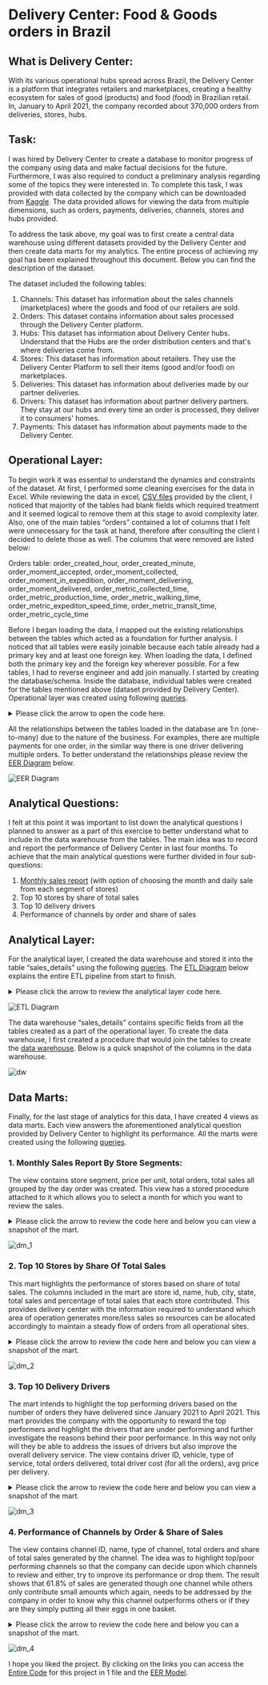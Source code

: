 # Delivery Center: Food & Goods orders in Brazil

## What is Delivery Center:
With its various operational hubs spread across Brazil, the Delivery Center is a platform that integrates retailers 
and marketplaces, creating a healthy ecosystem for sales of good (products) and food (food) in Brazilian retail. 
In, January to April 2021, the company recorded about 370,000 orders from deliveries, stores, hubs. 

## Task:
I was hired by Delivery Center to create a database to monitor progress of the company using data and make factual 
decisions for the future. Furthermore, I was also required to conduct a preliminary analysis regarding some of the 
topics they were interested in. To complete this task,  I was provided with data collected by the company which can 
be downloaded from [Kaggle](https://www.kaggle.com/nosbielcs/brazilian-delivery-center). The data provided allows 
for viewing the data from multiple dimensions, such as orders, payments, deliveries, channels, stores and hubs provided. 

To address the task above, my goal was to first create a central data warehouse using different datasets provided by 
the Delivery Center and then create data marts for my analytics. The entire process of achieving my goal has been explained 
throughout this document. Below you can find the description of the dataset.

The dataset included the following tables:

1.	Channels: This dataset has information about the sales channels (marketplaces) where the goods and food of our retailers are sold.
2.	Orders: This dataset contains information about sales processed through the Delivery Center platform.
3.	Hubs: This dataset has information about Delivery Center hubs. Understand that the Hubs are the order distribution centers and that's where deliveries come from.
4.	Stores: This dataset has information about retailers. They use the Delivery Center Platform to sell their items (good and/or food) on marketplaces.
5.	Deliveries: This dataset has information about deliveries made by our partner deliveries.
6.	Drivers: This dataset has information about partner delivery partners. They stay at our hubs and every time an order is processed, they deliver it to consumers' homes.
7.	Payments: This dataset has information about payments made to the Delivery Center.


## Operational Layer:

To begin work it was essential to understand the dynamics and constraints of the dataset. At first, I performed some 
cleaning exercises for the data in Excel. While reviewing the data in excel, [CSV files](https://github.com/alisial94/Data-Engineering-1---SQL/tree/main/term_1/Data) provided by the client, I noticed that majority of the tables had blank fields which required treatment and it seemed logical to remove them at this stage to avoid complexity later. Also, one of the main tables  “orders” contained a lot of columns that I felt were 
unnecessary for the task at hand, therefore after consulting the client I decided to delete those as well. The columns that were removed are listed below:

Orders table: 
order_created_hour, order_created_minute, order_moment_accepted, order_moment_collected, order_moment_in_expedition, 
order_moment_delivering, order_moment_delivered, order_metric_collected_time, order_metric_production_time, order_metric_walking_time, 
order_metric_expediton_speed_time, order_metric_transit_time, order_metric_cycle_time

Before I began loading the data, I mapped out the existing relationships between the tables which acted as a foundation 
for further analysis. I noticed that all tables were easily joinable because each table already had a primary key and at 
least one foreign key. When loading the data, I defined both the primary key and the foreign key wherever possible. 
For a few tables, I had to reverse engineer and add join manually. I started by creating the database/schema. Inside the database, 
individual tables were created for the tables mentioned above (dataset provided by Delivery Center). Operational layer was created 
using following [queries](https://github.com/alisial94/Data-Engineering-1---SQL/blob/main/term_1/Codes/op_layer_deliveries_brazil.sql).

<details>
<summary>Please click the arrow to open the code here.</summary>
<pre>-- OPERTAIONAL LAYER --

 -- Creating Schema --
 
DROP SCHEMA IF EXISTS deliveries_brazil;

CREATE SCHEMA deliveries_brazil;

USE deliveries_brazil;



 -- Checking the path of the secure_file_priv to make sure it's not null and turning on the local_infile option --

SHOW VARIABLES LIKE "secure_file_priv";
SET GLOBAL local_infile= 'on';
SHOW VARIABLES LIKE "local_infile";



-- Creating Table 1 - Channels --

DROP TABLE IF EXISTS channels;

CREATE TABLE channels(
channel_id INTEGER,
channel_name VARCHAR(255),
channel_type VARCHAR(255),
PRIMARY KEY (channel_id)
);

TRUNCATE channels;

LOAD DATA INFILE '/tmp/channels.csv'
INTO TABLE channels
FIELDS TERMINATED BY ','
OPTIONALLY ENCLOSED BY '"'
LINES TERMINATED BY '\r\n'
IGNORE 1 LINES
(channel_id, channel_name, channel_type);


-- Creating Table 2 - Drivers --

DROP TABLE IF EXISTS drivers;

CREATE TABLE drivers(
driver_id INT,
driver_modal VARCHAR(255),
driver_type VARCHAR(255),
PRIMARY KEY (driver_id)
);

TRUNCATE drivers;

LOAD DATA INFILE '/tmp/drivers.csv'
INTO TABLE drivers
FIELDS TERMINATED BY ','
OPTIONALLY ENCLOSED BY '"'
LINES TERMINATED BY '\r\n'
IGNORE 1 LINES
(driver_id, driver_modal, driver_type);


-- Creating Table 3 - Deliveries --

DROP TABLE IF EXISTS deliveries;

CREATE TABLE deliveries(
delivery_id INT,
delivery_order_id INT,
driver_id INT,
delivery_distance_meters INT,
delivery_status VARCHAR(255),
PRIMARY KEY (delivery_id),
FOREIGN KEY (driver_id) REFERENCES drivers(driver_id)
);

TRUNCATE deliveries;

LOAD DATA INFILE '/tmp/deliveries.csv'
INTO TABLE deliveries
FIELDS TERMINATED BY ','
OPTIONALLY ENCLOSED BY '"'
LINES TERMINATED BY '\r\n'
IGNORE 1 LINES
(delivery_id, delivery_order_id, driver_id, delivery_distance_meters, delivery_status);


-- Creating Table 4 - Orders --

DROP TABLE IF EXISTS orders;

CREATE TABLE orders(
order_id INT,
store_id INT,
channel_id INT,
payment_order_id INT,
delivery_order_id INT,
order_status VARCHAR(255),
order_amount INT,
order_delivery_fee INT,
order_delivery_cost INT,
order_created_day INT,
order_created_month VARCHAR(100),
order_created_year INT,
order_moment_created DATETIME,
PRIMARY KEY (order_id), 
KEY payments(payment_order_id),
KEY deliveries(delivery_order_id),
constraint orders_ibfk_1 FOREIGN KEY(channel_id) REFERENCES channels(channel_id),
KEY stores(store_id)
);

TRUNCATE orders;

LOAD DATA INFILE '/tmp/orders.csv'
INTO TABLE orders
FIELDS TERMINATED BY ','
OPTIONALLY ENCLOSED BY '"'
LINES TERMINATED BY '\r\n'
IGNORE 1 LINES
(order_id, store_id, channel_id, payment_order_id, delivery_order_id, 
order_status, order_amount, order_delivery_fee, order_delivery_cost, 
order_created_day, order_created_month, order_created_year, 
order_moment_created);



-- Creating Table 5 - Payments --

DROP TABLE IF EXISTS payments;

CREATE TABLE payments(
payment_id INT,
payment_order_id INT,
payment_amount INT,
payment_fee INT,
payment_method VARCHAR(255),
payment_status VARCHAR(50),
PRIMARY KEY (payment_id)
);

TRUNCATE payments;

LOAD DATA INFILE '/tmp/payments.csv'
INTO TABLE payments
FIELDS TERMINATED BY ','
OPTIONALLY ENCLOSED BY '"'
LINES TERMINATED BY '\r\n'
IGNORE 1 LINES
(payment_id, payment_order_id, payment_amount, payment_fee, payment_method, payment_status);


-- Creating Table 6 - Hubs --

DROP TABLE IF EXISTS hubs;

CREATE TABLE hubs(
hub_id INT,
hub_name VARCHAR(255),
hub_city VARCHAR(255),
hub_state VARCHAR(30),
hub_latitude INT,
hub_longitude INT,
PRIMARY KEY (hub_id)
);

TRUNCATE hubs;

LOAD DATA INFILE '/tmp/hubs.csv'
INTO TABLE hubs
FIELDS TERMINATED BY ','
OPTIONALLY ENCLOSED BY '"'
LINES TERMINATED BY '\r\n'
IGNORE 1 LINES
(hub_id, hub_name, hub_city, hub_state, hub_latitude, hub_longitude);


-- Creating Table 7 - Stores --

DROP TABLE IF EXISTS stores;

CREATE TABLE stores(
store_id INT,
hub_id INT,
store_name VARCHAR(255),
store_segment VARCHAR(255),
store_plan_price INT,
store_latitude INT,
store_longitude INT,
PRIMARY KEY (store_id), 
FOREIGN KEY (hub_id) REFERENCES hubs(hub_id)
);

TRUNCATE stores;

LOAD DATA INFILE '/tmp/stores.csv'
INTO TABLE stores
FIELDS TERMINATED BY ','
OPTIONALLY ENCLOSED BY '"'
LINES TERMINATED BY '\r\n'
IGNORE 1 LINES
(store_id, hub_id, store_name, store_segment, store_plan_price, store_latitude, store_longitude);

</pre>
</details>

All the relationships between the tables loaded in the database are 1:n (one-to-many) due to the nature of the business. For examples, there are multiple payments for one order, in the similar way there is one driver delivering multiple orders. To better understand the relationships please review the [EER Diagram](https://github.com/alisial94/Data-Engineering-1---SQL/blob/main/term_1/png_files/EER_Diagram.png) below.

![EER Diagram](https://github.com/alisial94/Data-Engineering-1---SQL/blob/main/term_1/png_files/EER_Diagram.png)




## Analytical Questions:

I felt at this point it was important to list down the analytical questions I planned to answer as a part of this exercise to 
better understand what to include in the data warehouse from the tables. The main idea was to record and report the performance 
of Delivery Center in last four months. To achieve that the main analytical questions were further divided in four sub-questions:

1.	[Monthly sales report](https://github.com/alisial94/Data-Engineering-1---SQL/blob/main/term_1/README.md#1monthly-sales-report-by-store-segments) (with option of choosing the month and daily sale from each segment of stores)
2.	Top 10 stores by share of total sales 
3.	Top 10 delivery drivers
4.	Performance of channels by order and share of sales


## Analytical Layer: 

For the analytical layer, I created the data warehouse and stored it into the table “sales_details” using the following [queries](https://github.com/alisial94/Data-Engineering-1---SQL/blob/main/term_1/Codes/sales_deliveries_brazil_dw.sql). 
The [ETL Diagram](https://github.com/alisial94/Data-Engineering-1---SQL/blob/main/term_1/png_files/ETL_Diagram.png) below explains the entire ETL pipeline from start to finish.

<details>
<summary>Please click the arrow to review the analytical layer code here.</summary>
<pre>-- Creating the Analytical Layer (data warehouse) --


USE deliveries_brazil;


DROP PROCEDURE IF EXISTS CreateSalesDatawarehouse_Deliveries_Brazil;

DELIMITER //

CREATE PROCEDURE CreateSalesDatawarehouse_Deliveries_Brazil()
BEGIN

DROP TABLE IF EXISTS sales_details;

		CREATE TABLE sales_details AS
					select 
					o.order_id,
					o.order_amount,
					o.order_status,
					o.order_delivery_fee,
					o.order_delivery_cost,
                    order_delivery_fee - order_delivery_cost AS delivery_profit,
					o.order_created_day,
					o.order_created_month,
					s.store_id,
					s.store_name,
					s.store_segment,
					c.channel_id,
					c.channel_name,
					c.channel_type,
					p.payment_id,
					p.payment_amount,
					p.payment_status,
					d.delivery_id,
					d.delivery_order_id,
					d.delivery_status,
					dr.driver_id,
					dr.driver_modal,
					dr.driver_type,
                    h.hub_name,
                    h.hub_city,
                    h.hub_state
					FROM orders o
					JOIN stores s
					USING (store_id)
					JOIN channels c
					USING (channel_id)
					JOIN payments p
					USING (payment_order_id)
					JOIN deliveries d
					USING (delivery_order_id)
					JOIN drivers dr
					USING (driver_id)
                    JOIN hubs h
                    USING (hub_id);

END //
DELIMITER ;

CALL CreateSalesDatawarehouse_Deliveries_Brazil();</pre>
</details>

![ETL Diagram](https://github.com/alisial94/Data-Engineering-1---SQL/blob/main/term_1/png_files/ETL_Diagram.png)


The data warehouse “sales_details” contains specific fields from all the tables created as a part of the operational layer. To create the data warehouse, I first created a procedure that would join the tables to create the [data warehouse](https://github.com/alisial94/Data-Engineering-1---SQL/blob/main/term_1/png_files/dw(sales_details)_table.png). Below is a quick snapshot of the columns in the data warehouse. 

![dw](https://github.com/alisial94/Data-Engineering-1---SQL/blob/main/term_1/png_files/dw(sales_details)_table.png)


## Data Marts:

Finally, for the last stage of analytics for this data, I have created 4 views as data marts. Each view answers the 
aforementioned analytical question provided by Delivery Center to highlight its performance. All the marts were created 
using the following [queries](https://github.com/alisial94/Data-Engineering-1---SQL/blob/main/term_1/Codes/deliveries_brazil_datamarts.sql).

### 1.	Monthly Sales Report By Store Segments:
The view contains store segment, price per unit, total orders, total sales all grouped by the day order was created. This view has a stored procedure attached to it which allows you to select a month for which you want to review the sales. 

<details>
<summary>Please click the arrow to review the code here and below you can view a snapshot of the mart.</summary>
<pre>-- CREATING VIEW 1 - Monthly Sales Report By Store Segments --

DROP VIEW IF EXISTS `Monthly_Sales_Report_By_Store_Segments`;

CREATE VIEW `Monthly_Sales_Report_By_Store_Segments` AS
SELECT 
		order_created_day AS day,
        order_created_month AS month,
        store_segment,
        ROUND((SELECT (SUM(payment_amount)/(COUNT(DISTINCT(order_id))))),2) AS price_per_unit,
        COUNT(DISTINCT(order_id)) AS total_orders,
        SUM(payment_amount) AS total_sales
FROM sales_details
GROUP BY month, day, store_segment;


DROP PROCEDURE IF EXISTS Montly_Sales_Report;

DELIMITER ??

		CREATE PROCEDURE Montly_Sales_Report(
			sales_month VARCHAR(15)
		)
		BEGIN

			SELECT * FROM Monthly_Sales_Report_By_Store_Segments
			WHERE month = sales_month;

END ??
DELIMITER ;

CALL Montly_Sales_Report('March');

-- END --

![dm_1_sql](https://github.com/alisial94/Data-Engineering-1---SQL/blob/main/term_1/png_files/dm_1_sql.png)

</pre>
</details>

![dm_1](https://github.com/alisial94/Data-Engineering-1---SQL/blob/main/term_1/png_files/dm_1.png)


### 2.	Top 10 Stores by Share Of Total Sales
This mart highlights the performance of stores based on share of total sales. The columns included in the mart are store id, name, hub, city, state, total sales and percentage of total sales that each store contributed. This provides delivery center with the information required to understand which area of operation generates more/less sales so resources can be allocated accordingly to maintain a steady flow of orders from all operational sites. 


<details>
<summary>Please click the arrow to review the code here and below you can view a snapshot of the mart.
</summary>
<pre>-- CREATING VIEW 2 - Top 10 Stores by Share Of Total Sales -- 

DROP VIEW IF EXISTS `Top_10_Stores_by_TotalSales`;

CREATE VIEW `Top_10_Stores_by_TotalSales` AS
SELECT 
		store_id AS ID,
        store_name AS Name,
        hub_name AS Hub,
        hub_city AS City,
        hub_state AS State,
        SUM(payment_amount) AS Total_Sales,
		CONCAT(
				CAST(SUM(payment_amount)/(SELECT SUM(payment_amount) 
                FROM sales_details)*100 AS DECIMAL (14,2)),' %') 
                AS Share_of_Total_Sales
FROM sales_details
GROUP BY ID, Name, Hub, City, State
ORDER BY Total_Sales DESC LIMIT 10;
        

-- END --


![dm_2_sql](https://github.com/alisial94/Data-Engineering-1---SQL/blob/main/term_1/png_files/dm_2_sql.png)

</pre>
</details>

![dm_2](https://github.com/alisial94/Data-Engineering-1---SQL/blob/main/term_1/png_files/dm_2.png)



### 3.	Top 10 Delivery Drivers
The mart intends to highlight the top performing drivers based on the number of orders they have delivered since January 2021 to April 2021. This mart provides the company with the opportunity to reward the top performers and highlight the drivers that are under performing and further investigate the reasons behind their poor performance. In this way not only will they be able to address the issues of drivers but also improve the overall delivery service. The view contains driver ID, vehicle, type of service, total orders delivered, total driver cost (for all the orders), avg price per delivery.

<details>
<summary>Please click the arrow to review the code here and below you can view a snapshot of the mart.</summary>
<pre>-- CREATING VIEW 3 - Top 10 Delivery Drivers -- 


DROP VIEW IF EXISTS `Top_10_Delivery_Drivers`;

CREATE VIEW `Top_10_Delivery_Drivers` AS
SELECT 
		driver_id AS ID,
        driver_modal AS Vehicle,
        driver_type AS Type_of_Service,
        COUNT(DISTINCT(order_id)) AS Total_Orders,
		SUM(order_delivery_cost-order_delivery_fee) AS Total_Driver_Cost,
        ROUND((SELECT (SUM(order_delivery_cost-order_delivery_fee)/(COUNT(order_id)))),2) AS avg_price_per_delivery
FROM sales_details
GROUP BY ID, Vehicle , Type_of_Service
ORDER BY Total_Orders DESC LIMIT 10;


-- END --

![dm_3_sql](https://github.com/alisial94/Data-Engineering-1---SQL/blob/main/term_1/png_files/dm_3_sql.png)

</pre>
</details>

![dm_3](https://github.com/alisial94/Data-Engineering-1---SQL/blob/main/term_1/png_files/dm_3.png)


### 4.	Performance of Channels by Order & Share of Sales
The view contains channel ID, name, type of channel, total orders and share of total sales generated by the channel. The idea was to highlight top/poor performing channels so that the company can decide upon which channels to review and either, try to improve its performance or drop them. The result shows that 61.8% of sales are generated though one channel while others only contribute small amounts which again, needs to be addressed by the company in order to know why this channel outperforms others or if they are they simply putting all their eggs in one basket. 

<details>
<summary>Please click the arrow to review the code here and below you can a snapshot of the mart.</summary>
<pre>-- CREATING VIEW 4 - Performance of Channels by Order & Share of Sales -- 

DROP VIEW IF EXISTS `Performance_of_Channels_by_Order&ShareofSales`;

CREATE VIEW `Performance_of_Channels_by_Order&ShareofSales` AS
SELECT 
	   channel_id AS ID,
       channel_name AS Name,
       channel_type AS Type_of_Channel,
       COUNT(DISTINCT(order_id)) AS Total_Orders,
       CONCAT(
				CAST(SUM(payment_amount)/(SELECT SUM(payment_amount) 
                FROM sales_details)*100 AS DECIMAL (14,2)),' %') 
                AS Share_of_Total_Sales
FROM sales_details
GROUP BY ID, Name , Type_of_Channel
ORDER BY Total_Orders DESC;

-- END --


![dm_4_sql](https://github.com/alisial94/Data-Engineering-1---SQL/blob/main/term_1/png_files/dm_4_sql.png)


</pre>
</details>

![dm_4](https://github.com/alisial94/Data-Engineering-1---SQL/blob/main/term_1/png_files/dm_4.png)


I hope you liked the project. By clicking on the links you can access the [Entire Code](https://github.com/alisial94/Data-Engineering-1---SQL/blob/main/term_1/Codes/complete_project_codes.sql) for this project in 1 file and the [EER Model](https://github.com/alisial94/Data-Engineering-1---SQL/blob/main/term_1/delivery_center_brazil_EER.mwb).


